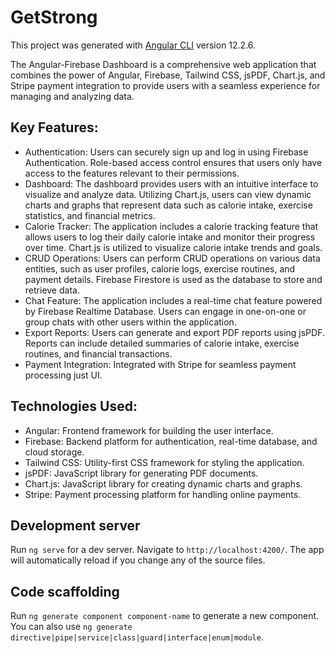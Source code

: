 # GetStrong

This project was generated with [Angular CLI](https://github.com/angular/angular-cli) version 12.2.6.

The Angular-Firebase Dashboard is a comprehensive web application that combines the power of Angular, Firebase, Tailwind CSS, jsPDF, Chart.js, and Stripe payment integration to provide users with a seamless experience for managing and analyzing data.

## Key Features:

- Authentication: Users can securely sign up and log in using Firebase Authentication. Role-based access control ensures that users only have access to the features relevant to their permissions.
- Dashboard: The dashboard provides users with an intuitive interface to visualize and analyze data. Utilizing Chart.js, users can view dynamic charts and graphs that represent data such as calorie intake, exercise statistics, and financial metrics.
- Calorie Tracker: The application includes a calorie tracking feature that allows users to log their daily calorie intake and monitor their progress over time. Chart.js is utilized to visualize calorie intake trends and goals.
- CRUD Operations: Users can perform CRUD operations on various data entities, such as user profiles, calorie logs, exercise routines, and payment details. Firebase Firestore is used as the database to store and retrieve data.
- Chat Feature: The application includes a real-time chat feature powered by Firebase Realtime Database. Users can engage in one-on-one or group chats with other users within the application.
- Export Reports: Users can generate and export PDF reports using jsPDF. Reports can include detailed summaries of calorie intake, exercise routines, and financial transactions.
- Payment Integration: Integrated with Stripe for seamless payment processing just UI.

  

## Technologies Used:

- Angular: Frontend framework for building the user interface.
- Firebase: Backend platform for authentication, real-time database, and cloud storage.
- Tailwind CSS: Utility-first CSS framework for styling the application.
- jsPDF: JavaScript library for generating PDF documents.
- Chart.js: JavaScript library for creating dynamic charts and graphs.
- Stripe: Payment processing platform for handling online payments.
  
## Development server

Run `ng serve` for a dev server. Navigate to `http://localhost:4200/`. The app will automatically reload if you change any of the source files.

## Code scaffolding

Run `ng generate component component-name` to generate a new component. You can also use `ng generate directive|pipe|service|class|guard|interface|enum|module`.



